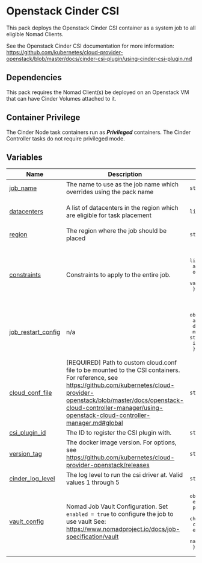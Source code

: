 # Openstack Cinder CSI

This pack deploys the Openstack Cinder CSI container as a system job to all eligible Nomad Clients.

See the Openstack Cinder CSI documentation for more information: https://github.com/kubernetes/cloud-provider-openstack/blob/master/docs/cinder-csi-plugin/using-cinder-csi-plugin.md

## Dependencies

This pack requires the Nomad Client(s) be deployed on an Openstack VM that can have Cinder Volumes attached to it.

## Container Privilege

The Cinder Node task containers run as ***Privileged*** containers. The Cinder Controller tasks do not require privileged mode.

## Variables

| Name | Description | Type | Default | Required |
|------|-------------|------|---------|:--------:|
| <a name="input_job_name"></a> [job\_name](#input\_job\_name) | The name to use as the job name which overrides using the pack name | `string` | `""` | no |
| <a name="input_datacenters"></a> [datacenters](#input\_datacenters) | A list of datacenters in the region which are eligible for task placement | `list(string)` | <pre>[<br>  "dc1"<br>]</pre> | no |
| <a name="input_region"></a> [region](#input\_region) | The region where the job should be placed | `string` | `"global"` | no |
| <a name="input_constraints"></a> [constraints](#input\_constraints) | Constraints to apply to the entire job. | <pre>list(object({<br>    attribute = string<br>    operator  = string<br>    value     = string<br>  }))</pre> | <pre>[<br>  {<br>    "attribute": "${attr.platform.aws.placement.availability-zone}",<br>    "operator": "",<br>    "value": "nova"<br>  }<br>]</pre> | no |
| <a name="input_job_restart_config"></a> [job\_restart\_config](#input\_job\_restart\_config) | n/a | <pre>object({<br>    attempts = number<br>    delay    = string<br>    mode     = string<br>    interval = string<br>  })</pre> | <pre>{<br>  "attempts": 5,<br>  "delay": "15s",<br>  "interval": "5m",<br>  "mode": "delay"<br>}</pre> | no |
| <a name="input_cloud_conf_file"></a> [cloud\_conf\_file](#input\_cloud\_conf\_file) | [REQUIRED] Path to custom cloud.conf file to be mounted to the CSI containers. For reference, see https://github.com/kubernetes/cloud-provider-openstack/blob/master/docs/openstack-cloud-controller-manager/using-openstack-cloud-controller-manager.md#global | `string` | n/a | yes |
| <a name="input_csi_plugin_id"></a> [csi\_plugin\_id](#input\_csi\_plugin\_id) | The ID to register the CSI plugin with. | `string` | `"csi-cinder"` | no |
| <a name="input_version_tag"></a> [version\_tag](#input\_version\_tag) | The docker image version. For options, see https://github.com/kubernetes/cloud-provider-openstack/releases | `string` | `"latest"` | no |
| <a name="input_cinder_log_level"></a> [cinder\_log\_level](#input\_cinder\_log\_level) | The log level to run the csi driver at. Valid values 1 through 5 | `string` | `"3"` | no |
| <a name="input_vault_config"></a> [vault\_config](#input\_vault\_config) | Nomad Job Vault Configuration. Set `enabled = true` to configure the job to use vault See: https://www.nomadproject.io/docs/job-specification/vault | <pre>object({<br>    enabled       = bool<br>    policies      = list(string)<br>    change_mode   = string<br>    change_signal = string<br>    env           = bool<br>    namespace     = string<br>  })</pre> | <pre>{<br>  "change_mode": "restart",<br>  "change_signal": "",<br>  "enabled": false,<br>  "env": true,<br>  "namespace": "",<br>  "policies": []<br>}</pre> | no |
